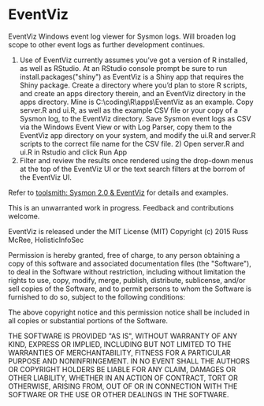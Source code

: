 # EventViz
EventViz Windows event log viewer for Sysmon logs. Will broaden log scope to other event logs as further development continues.

1) Use of EventViz currently assumes you’ve got a version of R installed, as well as RStudio. At an RStudio console prompt be sure to run install.packages("shiny") as EventViz is a Shiny app that requires the Shiny package. Create a directory where you’d plan to store R scripts, and create an apps directory therein, and an EventViz directory in the apps directory. Mine is C:\coding\R\apps\EventViz as an example. Copy server.R and ui.R, as well as the example CSV file or your copy of a Sysmon log, to the EventViz directory. Save Sysmon event logs as CSV via the Windows Event View or with Log Parser, copy them to the EventViz app directory on your system, and modify the ui.R and server.R scripts to the correct file name for the CSV file.  2) Open server.R and ui.R in Rstudio and click Run App
3) Filter and review the results once rendered using the drop-down menus at the top of the EventViz UI or the text search filters at the borrom of the EventViz UI.

Refer to [toolsmith: Sysmon 2.0 & EventViz](http://holisticinfosec.blogspot.com/2015/02/toolsmith-sysmon-20-eventviz.html) for details and examples.

This is an unwarranted work in progress. Feedback and contributions welcome.

EventViz is released under the MIT License (MIT)
Copyright (c) 2015 Russ McRee, HolisticInfoSec

Permission is hereby granted, free of charge, to any person obtaining a copy
of this software and associated documentation files (the "Software"), to deal
in the Software without restriction, including without limitation the rights
to use, copy, modify, merge, publish, distribute, sublicense, and/or sell
copies of the Software, and to permit persons to whom the Software is
furnished to do so, subject to the following conditions:

The above copyright notice and this permission notice shall be included in
all copies or substantial portions of the Software.

THE SOFTWARE IS PROVIDED "AS IS", WITHOUT WARRANTY OF ANY KIND, EXPRESS OR
IMPLIED, INCLUDING BUT NOT LIMITED TO THE WARRANTIES OF MERCHANTABILITY,
FITNESS FOR A PARTICULAR PURPOSE AND NONINFRINGEMENT. IN NO EVENT SHALL THE
AUTHORS OR COPYRIGHT HOLDERS BE LIABLE FOR ANY CLAIM, DAMAGES OR OTHER
LIABILITY, WHETHER IN AN ACTION OF CONTRACT, TORT OR OTHERWISE, ARISING FROM,
OUT OF OR IN CONNECTION WITH THE SOFTWARE OR THE USE OR OTHER DEALINGS IN
THE SOFTWARE.


